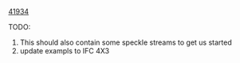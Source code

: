 [41934](/)

TODO:

1. This should also contain some speckle streams to get us started
2. update exampls to IFC 4X3
